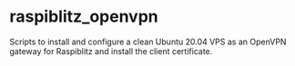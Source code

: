# raspiblitz_openvpn
Scripts to install and configure a clean Ubuntu 20.04 VPS as an OpenVPN gateway for Raspiblitz and install the client certificate.

